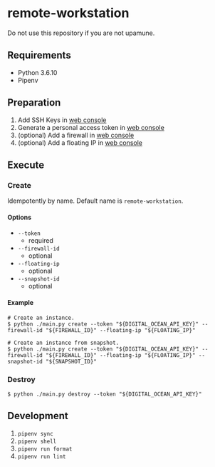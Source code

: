 # remote-workstation

Do not use this repository if you are not upamune.

## Requirements

- Python 3.6.10
- Pipenv

## Preparation
1. Add SSH Keys in [web console](https://cloud.digitalocean.com/account/security)
1. Generate a personal access token in [web console](https://cloud.digitalocean.com/account/api/tokens)
1. (optional) Add a firewall in [web console](https://cloud.digitalocean.com/networking/firewalls)
1. (optional) Add a floating IP in [web console](https://cloud.digitalocean.com/networking/floating_ips)

## Execute

### Create

Idempotently by name. Default name is `remote-workstation`.

#### Options

- `--token`
  - required
- `--firewall-id`
  - optional
- `--floating-ip`
  - optional
- `--snapshot-id`
  - optional

#### Example 

```shell script
# Create an instance.
$ python ./main.py create --token "${DIGITAL_OCEAN_API_KEY}" --firewall-id "${FIREWALL_ID}" --floating-ip "${FLOATING_IP}"

# Create an instance from snapshot.
$ python ./main.py create --token "${DIGITAL_OCEAN_API_KEY}" --firewall-id "${FIREWALL_ID}" --floating-ip "${FLOATING_IP}" --snapshot-id "${SNAPSHOT_ID}"
```

### Destroy

```shell script
$ python ./main.py destroy --token "${DIGITAL_OCEAN_API_KEY}"
```

## Development

1. `pipenv sync`
1. `pipenv shell`
1. `pipenv run format`
1. `pipenv run lint`
